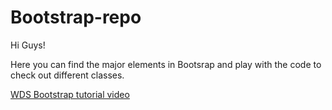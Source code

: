 # Bootstrap-repo


Hi Guys!

Here you can find the major elements in Bootsrap and play with the code to check out different classes.


[WDS Bootstrap tutorial video](https://www.youtube.com/watch?v=Jyvffr3aCp0&ab_channel=WebDevSimplified)
